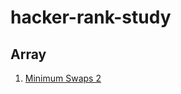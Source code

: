 # hacker-rank-study

## Array
1. [Minimum Swaps 2](https://github.com/lotstar87/hacker-rank-study/blob/master/practice/interview-preparation-kit/arrays/minimum-swaps-2.md)
